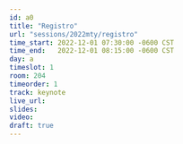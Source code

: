 ```yaml
---
id: a0
title: "Registro"
url: "sessions/2022mty/registro"
time_start: 2022-12-01 07:30:00 -0600 CST
time_end:   2022-12-01 08:15:00 -0600 CST
day: a
timeslot: 1
room: 204
timeorder: 1
track: keynote
live_url: 
slides: 
video: 
draft: true
---
```

